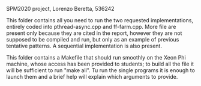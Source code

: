 SPM2020 project, Lorenzo Beretta, 536242

This folder contains all you need to run the two requested implementations, entirely coded into pthread-async.cpp and ff-farm.cpp. More file are present only because they are cited in the report, however they are not supposed to be compiled and run, but only as an example of previous tentative patterns. A sequential implementation is also present.

This folder contains a Makefile that should run smoothly on the Xeon Phi machine, whose access has been provided to students; to build all the file it will be sufficient to run "make all". Tu run the single programs it is enough to launch them and a brief help will explain which arguments to provide.




